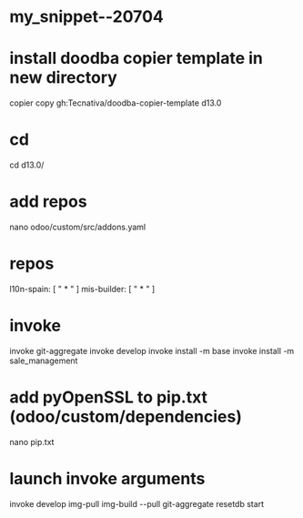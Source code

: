 # my_snippet--20704


# install doodba copier template in new directory
copier copy gh:Tecnativa/doodba-copier-template d13.0


# cd
cd d13.0/


# add repos
nano odoo/custom/src/addons.yaml


# repos
l10n-spain: [ " * " ]
mis-builder: [ " * " ]


# invoke
invoke git-aggregate
invoke develop
invoke install -m base
invoke install -m sale_management


# add pyOpenSSL to pip.txt (odoo/custom/dependencies)
nano pip.txt


# launch invoke arguments
invoke develop img-pull img-build --pull git-aggregate resetdb start
